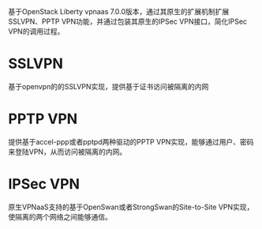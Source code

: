 基于OpenStack Liberty vpnaas 7.0.0版本，通过其原生的扩展机制扩展SSLVPN、PPTP VPN功能，并通过包装其原生的IPSec VPN接口，简化IPSec VPN的调用过程。

# SSLVPN

基于openvpn的的SSLVPN实现，提供基于证书访问被隔离的内网

# PPTP VPN

提供基于accel-ppp或者pptpd两种驱动的PPTP VPN实现，能够通过用户、密码来登陆VPN，从而访问被隔离的内网。

# IPSec VPN

原生VPNaaS支持的基于OpenSwan或者StrongSwan的Site-to-Site VPN实现，使隔离的两个网络之间能够通信。